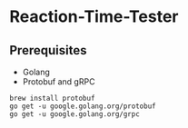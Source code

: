 # Reaction-Time-Tester

## Prerequisites
- Golang
- Protobuf and gRPC
```
brew install protobuf
go get -u google.golang.org/protobuf
go get -u google.golang.org/grpc
```


